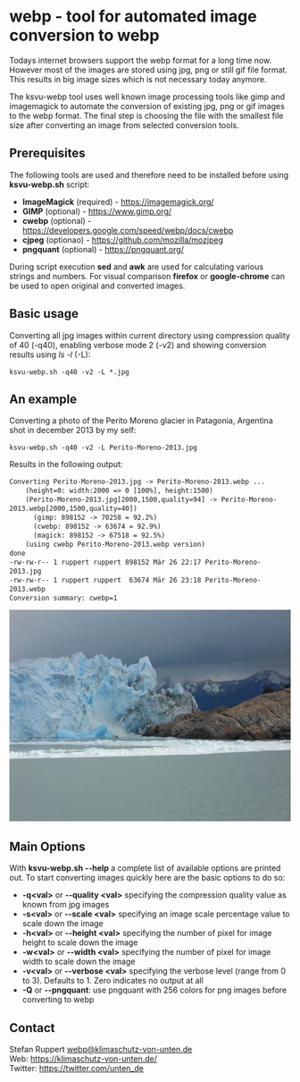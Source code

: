 # webp - tool for automated image conversion to webp

Todays internet browsers support the webp format for a long time now. However most
of the images are stored using jpg, png or still gif file format. This results in
big image sizes which is not necessary today anymore.

The ksvu-webp tool uses well known image processing tools like gimp and imagemagick
to automate the conversion of existing jpg, png or gif images to the webp format.
The final step is choosing the file with the smallest file size after converting an
image from selected conversion tools.

## Prerequisites

The following tools are used and therefore need to be installed before using
**ksvu-webp.sh** script:

* **ImageMagick** (required) - https://imagemagick.org/
* **GIMP** (optional)        - https://www.gimp.org/
* **cwebp** (optional)       - https://developers.google.com/speed/webp/docs/cwebp
* **cjpeg**  (optionao)      - https://github.com/mozilla/mozjpeg
* **pngquant** (optional)    - https://pngquant.org/

During script execution **sed** and **awk** are used for calculating various strings
and numbers. For visual comparison **firefox** or **google-chrome** can be used to
open original and converted images.

## Basic usage

Converting all jpg images within current directory using compression quality of 40 (-q40),
enabling verbose mode 2 (-v2) and showing conversion results using *ls -l* (-L):

    ksvu-webp.sh -q40 -v2 -L *.jpg

## An example

Converting a photo of the Perito Moreno glacier in Patagonia, Argentina shot in december
2013 by my self:

    ksvu-webp.sh -q40 -v2 -L Perito-Moreno-2013.jpg

Results in the following output:

    Converting Perito-Moreno-2013.jpg -> Perito-Moreno-2013.webp ...
        (height=0: width:2000 => 0 [100%], height:1500)
    	(Perito-Moreno-2013.jpg[2000,1500,quality=94] -> Perito-Moreno-2013.webp[2000,1500,quality=40])
      	  (gimp: 898152 -> 70258 = 92.2%)
      	  (cwebp: 898152 -> 63674 = 92.9%)
      	  (magick: 898152 -> 67518 = 92.5%)
    	(using cwebp Perito-Moreno-2013.webp version)
    done
    -rw-rw-r-- 1 ruppert ruppert 898152 Mär 26 22:17 Perito-Moreno-2013.jpg
    -rw-rw-r-- 1 ruppert ruppert  63674 Mär 26 23:18 Perito-Moreno-2013.webp
    Conversion summary: cwebp=1

![Perito Moreno glacier](https://github.com/klimaschutz-von-unten-de/webp/blob/main/Perito-Moreno-2013.webp "Perito-Moreno glacier in 2013")

## Main Options

With **ksvu-webp.sh --help** a complete list of available options are printed out. To start
converting images quickly here are the basic options to do so:

* **-q\<val>** or **--quality \<val>** specifying the compression quality value as known from jpg images
* **-s\<val>** or **--scale \<val>** specifying an image scale percentage value to scale down the image
* **-h\<val>** or **--height \<val>** specifying the number of pixel for image height to scale down the image
* **-w\<val>** or **--width \<val>** specifying the number of pixel for image width to scale down the image
* **-v\<val>** or **--verbose \<val>** specifying the verbose level (range from 0 to 3). Defaults to 1. Zero indicates no output at all
* **-Q** or **--pngquant**: use pngquant with 256 colors for png images before converting to webp

## Contact

Stefan Ruppert <webp@klimaschutz-von-unten.de>  
Web:     https://klimaschutz-von-unten.de/  
Twitter: https://twitter.com/unten_de  
